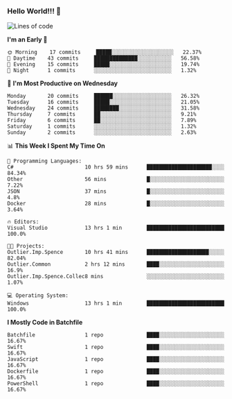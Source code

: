 ### Hello World!!! 👋

<!--
**kekotek/kekotek** is a ✨ _special_ ✨ repository because its `README.md` (this file) appears on your GitHub profile.

Here are some ideas to get you started:

- 🔭 I’m currently working on ...
- 🌱 I’m currently learning ...
- 👯 I’m looking to collaborate on ...
- 🤔 I’m looking for help with ...
- 💬 Ask me about ...
- 📫 How to reach me: ...
- 😄 Pronouns: ...
- ⚡ Fun fact: ...
-->

<!--START_SECTION:waka-->
![Lines of code](https://img.shields.io/badge/From%20Hello%20World%20I%27ve%20Written-18736%20lines%20of%20code-blue)

**I'm an Early 🐤** 

```text
🌞 Morning    17 commits     █████░░░░░░░░░░░░░░░░░░░░   22.37% 
🌆 Daytime    43 commits     ██████████████░░░░░░░░░░░   56.58% 
🌃 Evening    15 commits     █████░░░░░░░░░░░░░░░░░░░░   19.74% 
🌙 Night      1 commits      ░░░░░░░░░░░░░░░░░░░░░░░░░   1.32%

```
📅 **I'm Most Productive on Wednesday** 

```text
Monday       20 commits     ██████░░░░░░░░░░░░░░░░░░░   26.32% 
Tuesday      16 commits     █████░░░░░░░░░░░░░░░░░░░░   21.05% 
Wednesday    24 commits     ████████░░░░░░░░░░░░░░░░░   31.58% 
Thursday     7 commits      ██░░░░░░░░░░░░░░░░░░░░░░░   9.21% 
Friday       6 commits      ██░░░░░░░░░░░░░░░░░░░░░░░   7.89% 
Saturday     1 commits      ░░░░░░░░░░░░░░░░░░░░░░░░░   1.32% 
Sunday       2 commits      ░░░░░░░░░░░░░░░░░░░░░░░░░   2.63%

```


📊 **This Week I Spent My Time On** 

```text
💬 Programming Languages: 
C#                       10 hrs 59 mins      █████████████████████░░░░   84.34% 
Other                    56 mins             █░░░░░░░░░░░░░░░░░░░░░░░░   7.22% 
JSON                     37 mins             █░░░░░░░░░░░░░░░░░░░░░░░░   4.8% 
Docker                   28 mins             █░░░░░░░░░░░░░░░░░░░░░░░░   3.64%

🔥 Editors: 
Visual Studio            13 hrs 1 min        █████████████████████████   100.0%

🐱‍💻 Projects: 
Outlier.Imp.Spence       10 hrs 41 mins      ████████████████████░░░░░   82.04% 
Outlier.Common           2 hrs 12 mins       ████░░░░░░░░░░░░░░░░░░░░░   16.9% 
Outlier.Imp.Spence.Collec8 mins              ░░░░░░░░░░░░░░░░░░░░░░░░░   1.07%

💻 Operating System: 
Windows                  13 hrs 1 min        █████████████████████████   100.0%

```

**I Mostly Code in Batchfile** 

```text
Batchfile                1 repo              ████░░░░░░░░░░░░░░░░░░░░░   16.67% 
Swift                    1 repo              ████░░░░░░░░░░░░░░░░░░░░░   16.67% 
JavaScript               1 repo              ████░░░░░░░░░░░░░░░░░░░░░   16.67% 
Dockerfile               1 repo              ████░░░░░░░░░░░░░░░░░░░░░   16.67% 
PowerShell               1 repo              ████░░░░░░░░░░░░░░░░░░░░░   16.67%

```



<!--END_SECTION:waka-->
